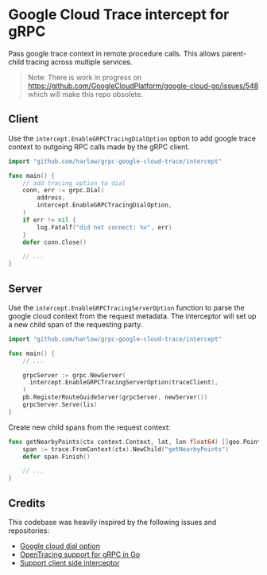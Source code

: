# Google Cloud Trace intercept for gRPC

Pass google trace context in remote procedure calls. This allows parent-child tracing across multiple services.

> Note: There is work in progress on https://github.com/GoogleCloudPlatform/google-cloud-go/issues/548 which will make this repo obsolete.

## Client

Use the `intercept.EnableGRPCTracingDialOption` option to add google trace context to outgoing RPC calls
made by the gRPC client.

```go
import "github.com/harlow/grpc-google-cloud-trace/intercept"

func main() {
	// add tracing option to dial
	conn, err := grpc.Dial(
		address,
		intercept.EnableGRPCTracingDialOption,
	)
	if err != nil {
		log.Fatalf("did not connect: %v", err)
	}
	defer conn.Close()

	// ...
}
```

## Server

Use the `intercept.EnableGRPCTracingServerOption` function to parse the google cloud context from the request
metadata. The interceptor will set up a new child span of the requesting party.

```go
import "github.com/harlow/grpc-google-cloud-trace/intercept"

func main() {
	// ...

	grpcServer := grpc.NewServer(
	  intercept.EnableGRPCTracingServerOption(traceClient),
  	)
 	pb.RegisterRouteGuideServer(grpcServer, newServer())
	grpcServer.Serve(lis)
}
```

Create new child spans from the request context:

```go
func getNearbyPoints(ctx context.Context, lat, lon float64) []geo.Point {
	span := trace.FromContext(ctx).NewChild("getNearbyPoints")
	defer span.Finish()

	// ...
}
```

## Credits

This codebase was heavily inspired by the following issues and repositories:

* [Google cloud dial option](https://github.com/GoogleCloudPlatform/google-cloud-go/blob/master/trace/trace.go#L242-L265)
* [OpenTracing support for gRPC in Go](https://github.com/grpc-ecosystem/grpc-opentracing/tree/master/go/otgrpc)
* [Support client side interceptor](https://github.com/grpc/grpc-go/pull/867)

